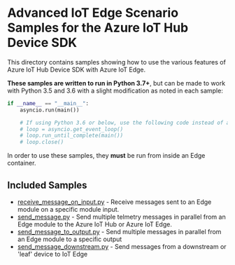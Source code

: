 # Advanced IoT Edge Scenario Samples for the Azure IoT Hub Device SDK

This directory contains samples showing how to use the various features of Azure IoT Hub Device SDK with Azure IoT Edge.

**These samples are written to run in Python 3.7+**, but can be made to work with Python 3.5 and 3.6 with a slight modification as noted in each sample:

```python
if __name__ == "__main__":
    asyncio.run(main())

    # If using Python 3.6 or below, use the following code instead of asyncio.run(main()):
    # loop = asyncio.get_event_loop()
    # loop.run_until_complete(main())
    # loop.close()
```

In order to use these samples, they **must** be run from inside an Edge container.

## Included Samples
* [receive_message_on_input.py](receive_message_on_input.py) - Receive messages sent to an Edge module on a specific module input.
* [send_message.py](send_message.py) - Send multiple telmetry messages in parallel from an Edge module to the Azure IoT Hub or Azure IoT Edge.
* [send_message_to_output.py](send_message_to_output.py) - Send multiple messages in parallel from an Edge module to a specific output
* [send_message_downstream.py](send_message_downstream.py) - Send messages from a downstream or 'leaf' device to IoT Edge
